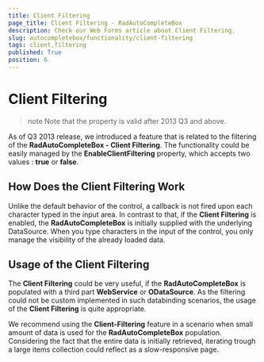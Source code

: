 ```yaml
---
title: Client Filtering
page_title: Client Filtering - RadAutoCompleteBox
description: Check our Web Forms article about Client Filtering.
slug: autocompletebox/functionality/client-filtering
tags: client,filtering
published: True
position: 6
---
```


# Client Filtering



>note Note that the property is valid after 2013 Q3 and above.
>


As of Q3 2013 release, we introduced a feature that is related to the filtering of the **RadAutoCompleteBox - Client Filtering**. The functionality could be easily managed by the **EnableClientFiltering** property, which accepts two values : **true** or **false**.

## How Does the Client Filtering Work

Unlike the default behavior of the control, a callback is not fired upon each character typed in the input area. In contrast to that, if the **Client Filtering** is enabled, the **RadAutoCompleteBox** is initially supplied with the underlying DataSource. When you type characters in the input of the control, you only manage the visibility of the already loaded data.

## Usage of the Client Filtering

The **Client Filtering** could be very useful, if the **RadAutoCompleteBox** is populated with a third part **WebService** or **ODataSource**. As the filtering could not be custom implemented in such databinding scenarios, the usage of the **Client Filtering** is quite appropriate.

We recommend using the **Client-Filtering** feature in a scenario when small amount of data is used for the **RadAutoCompleteBox** population. Considering the fact that the entire data is initially retrieved, iterating trough a large items collection could reflect as a slow-responsive page.
